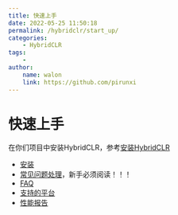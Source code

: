 ```yaml
---
title: 快速上手
date: 2022-05-25 11:50:18
permalink: /hybridclr/start_up/
categories:
    - HybridCLR
tags:
    -
author:
    name: walon
    link: https://github.com/pirunxi
---
```


# 快速上手

在你们项目中安装HybridCLR，参考[安装HybridCLR]()

- [安装](/hybridclr/install/)
- [常见问题处理](/hybridclr/common_errors/)，新手必须阅读！！！
- [FAQ](/hybridclr/faq/)
- [支持的平台](/hybridclr/supported_platform/)
- [性能报告](/hybridclr/benchmark/)
